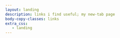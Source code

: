 ```yaml
---
layout: landing
description: links i find useful; my new-tab page
body-copy-classes: links
extra_css:
   - landing
---
```

